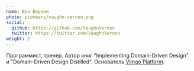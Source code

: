 ```yaml
---
name: Вон Вернон
photo: pioneers/vaughn-vernon.png
social:
  github: https://github.com/VaughnVernon
  twitter: https://twitter.com/VaughnVernon
weight: 2
---
```


Программист, тренер. Автор книг "Implementing Domain-Driven Design" и "Domain-Driven Design
Distilled". Основатель [Vlingo Platform](https://vlingo.io/).
